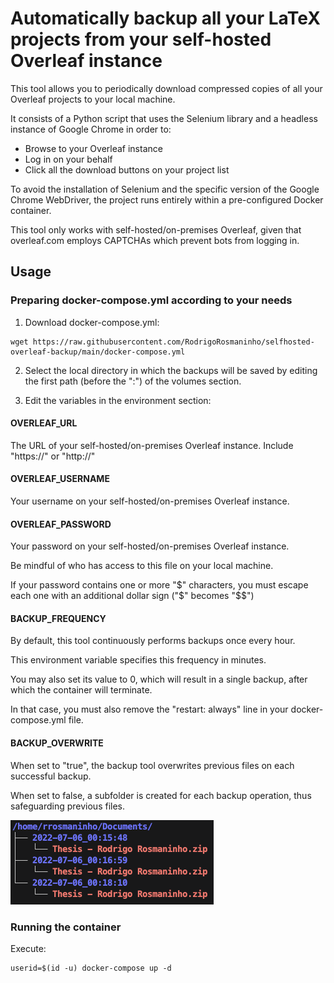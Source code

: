 # Automatically backup all your LaTeX projects from your self-hosted Overleaf instance

This tool allows you to periodically download compressed copies of all your Overleaf projects to your local machine.

It consists of a Python script that uses the Selenium library and a headless instance of Google Chrome in order to:
- Browse to your Overleaf instance
- Log in on your behalf
- Click all the download buttons on your project list

To avoid the installation of Selenium and the specific version of the Google Chrome WebDriver, the project runs entirely within a pre-configured Docker container.

This tool only works with self-hosted/on-premises Overleaf, given that overleaf.com employs CAPTCHAs which prevent bots from logging in.

## Usage

### Preparing docker-compose.yml according to your needs

1. Download docker-compose.yml:
```
wget https://raw.githubusercontent.com/RodrigoRosmaninho/selfhosted-overleaf-backup/main/docker-compose.yml
```

2. Select the local directory in which the backups will be saved by editing the first path (before the ":") of the volumes section.


3. Edit the variables in the environment section:

#### OVERLEAF_URL
The URL of your self-hosted/on-premises Overleaf instance. Include "https://" or "http://"

#### OVERLEAF_USERNAME
Your username on your self-hosted/on-premises Overleaf instance.

#### OVERLEAF_PASSWORD
Your password on your self-hosted/on-premises Overleaf instance.

Be mindful of who has access to this file on your local machine.

If your password contains one or more "$" characters, you must escape each one with an additional dollar sign ("$" becomes "$$")

#### BACKUP_FREQUENCY
By default, this tool continuously performs backups once every hour.

This environment variable specifies this frequency in minutes.

You may also set its value to 0, which will result in a single backup, after which the container will terminate.

In that case, you must also remove the "restart: always" line in your docker-compose.yml file.

#### BACKUP_OVERWRITE
When set to "true", the backup tool overwrites previous files on each successful backup.

When set to false, a subfolder is created for each backup operation, thus safeguarding previous files.

![screenshot](screenshot.png)

### Running the container

Execute:
```
userid=$(id -u) docker-compose up -d
```